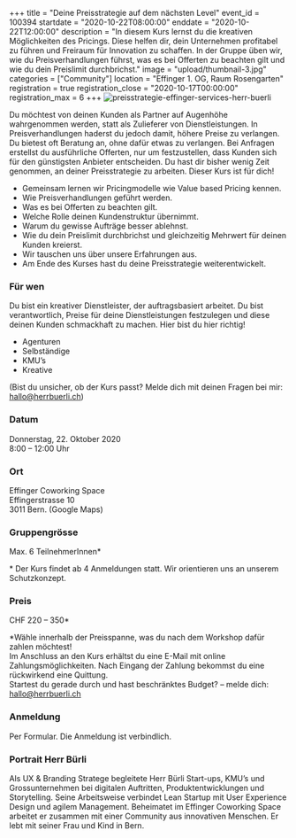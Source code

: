 +++
title = "Deine Preisstrategie auf dem nächsten Level"
event_id = 100394
startdate = "2020-10-22T08:00:00"
enddate = "2020-10-22T12:00:00"
description = "In diesem Kurs lernst du die kreativen Möglichkeiten des Pricings. Diese helfen dir, dein Unternehmen profitabel zu führen und Freiraum für Innovation zu schaffen. In der Gruppe üben wir, wie du Preisverhandlungen führst, was es bei Offerten zu beachten gilt und wie du dein Preislimit durchbrichst."
image = "upload/thumbnail-3.jpg"
categories = ["Community"]
location = "Effinger 1. OG, Raum Rosengarten"
registration = true
registration_close = "2020-10-17T00:00:00"
registration_max = 6
+++
![preisstrategie-effinger-services-herr-buerli](upload/thumbnail-3.jpg)

Du möchtest von deinen Kunden als Partner auf Augenhöhe wahrgenommen werden, statt als Zulieferer von Dienstleistungen. In Preisverhandlungen haderst du jedoch damit, höhere Preise zu verlangen. Du bietest oft Beratung an, ohne dafür etwas zu verlangen. Bei Anfragen erstellst du ausführliche Offerten, nur um festzustellen, dass Kunden sich für den günstigsten Anbieter entscheiden. Du hast dir bisher wenig Zeit genommen, an deiner Preisstrategie zu arbeiten. Dieser Kurs ist für dich!

* Gemeinsam lernen wir Pricingmodelle wie Value based Pricing kennen.
* Wie Preisverhandlungen geführt werden.
* Was es bei Offerten zu beachten gilt.
* Welche Rolle deinen Kundenstruktur übernimmt.
* Warum du gewisse Aufträge besser ablehnst.
* Wie du dein Preislimit durchbrichst und gleichzeitig Mehrwert für deinen Kunden kreierst.
* Wir tauschen uns über unsere Erfahrungen aus.
* Am Ende des Kurses hast du deine Preisstrategie weiterentwickelt.

### Für wen

Du bist ein kreativer Dienstleister, der auftragsbasiert arbeitet. Du bist verantwortlich, Preise für deine Dienstleistungen festzulegen und diese deinen Kunden schmackhaft zu machen. Hier bist du hier richtig!

* Agenturen
* Selbständige
* KMU’s
* Kreative

(Bist du unsicher, ob der Kurs passt? Melde dich mit deinen Fragen bei mir: hallo@herrbuerli.ch)

### Datum

Donnerstag, 22. Oktober 2020\
8:00 – 12:00 Uhr

### Ort

Effinger Coworking Space\
Effingerstrasse 10\
3011 Bern. (Google Maps)

### Gruppengrösse

Max. 6 TeilnehmerInnen*

\* Der Kurs findet ab 4 Anmeldungen statt. Wir orientieren uns an unserem Schutzkonzept.

### Preis

CHF 220 – 350*

\*Wähle innerhalb der Preisspanne, was du nach dem Workshop dafür zahlen möchtest!\
Im Anschluss an den Kurs erhältst du eine E-Mail mit online Zahlungsmöglichkeiten. Nach Eingang der Zahlung bekommst du eine rückwirkend eine Quittung.\
Startest du gerade durch und hast beschränktes Budget? – melde dich: hallo@herrbuerli.ch

### Anmeldung

Per Formular. Die Anmeldung ist verbindlich.

### Portrait Herr Bürli

Als UX & Branding Stratege begleitete Herr Bürli Start-ups, KMU’s und Grossunternehmen bei digitalen Auftritten, Produktentwicklungen und Storytelling. Seine Arbeitsweise verbindet Lean Startup mit User Experience Design und agilem Management. Beheimatet im Effinger Coworking Space arbeitet er zusammen mit einer Community aus innovativen Menschen. Er lebt mit seiner Frau und Kind in Bern.